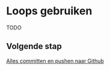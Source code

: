 # Loops gebruiken 

TODO


## Volgende stap

[Alles committen en pushen naar Github](../00-setup/commit_push.html)
